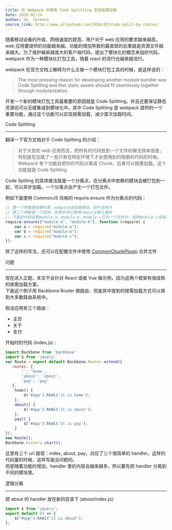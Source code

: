 ```yaml
---
title: 在 Webpack 中使用 Code Splitting 实现按需加载
date: 2016-02-24
author: he, terence
source_link: http://www.alloyteam.com/2016/02/code-split-by-routes/
---
```


<!-- {% raw %} - for jekyll -->

随着移动设备的升级、网络速度的提高，用户对于 web 应用的要求越来越高，web 应用要提供的功能越来越。功能的增加导致的最直观的后果就是资源文件越来越大。为了维护越来越庞大的客户端代码，提出了模块化的概念来组织代码。webpack 作为一种模块化打包工具，随着 react 的流行也越来越流行。

webpack 在官方文档上解释为什么又做一个模块打包工具的时候，是这样说的：

> The most pressing reason for developing another module bundler was Code Splitting and that static assets should fit seamlessly together through modularization.

开发一个新的模块打包工具最重要的原因就是 Code Splitting，并且还要保证静态资源也可以无缝集成到模块化中。其中 Code Splitting 是 webpack 提供的一个重要功能，通过这个功能可以实现按需加载，减少首次加载时间。

Code Splitting  

* * *

翻译一下官方文档对于 Code Splitting 的介绍：

> 对于大型的 web 应用而言，把所有的代码放到一个文件的做法效率很差，特别是在加载了一些只有在特定环境下才会使用到的阻塞的代码的时候。Webpack 有个功能会把你的代码分离成 Chunk，后者可以按需加载。这个功能就是 Code Spliiting

Code Spliting 的具体做法就是一个分离点，在分离点中依赖的模块会被打包到一起，可以异步加载。一个分离点会产生一个打包文件。 

例如下面使用 CommonJS 风格的 require.ensure 作为分离点的代码：

```javascript
// 第一个参数是依赖列表，webpack会加载模块，但不会执行
// 第二个参数是一个回调，在其中可以使用require载入模块
// 下面的代码会把module-a，module-b，module-c打包一个文件中，虽然module-c没有在依赖列表里，但是在回调里调用了，一样会被打包进来
require.ensure(["module-a", "module-b"], function (require) {
    var a = require("module-a");
    var b = require("module-b");
    var c = require("module-c");
});
```

除了这样的写法，还可以在配置文件中使用 [CommonChunkPlugin](http://webpack.github.io/docs/code-splitting.html#split-app-and-vendor-code) 合并文件

问题  

* * *

现在进入正题，本文不会针对 React 或者 Vue 做示例，因为这两个框架有很成熟的按需加载方案。   
下面这个例子用 Backbone Router 做路由，但是其中提到的按需加载方式可以用到大多数路由系统中。 

假设应用有三个路由：

-   主页
-   关于
-   支付

开始时的代码 (index.js)：

```javascript
import Backbone from 'backbone'
import $ from 'jquery'
var Route = export default Backbone.Router.extend({
   routes: {
       '': 'home',
       'about': 'about',
       'pay': 'pay'
   },
    home() {
        $('#app').html('it is home');
    },
    about() {
        $('#app').html('it is about');
    },
    pay() {
        $('#app').html('it is pay');
    }
});
new Route();
Backbone.history.start();
```

这里有三个 url 路径：index, about, pay，对应了三个很简单的 handler。这样的代码量的时候，这样写是没问题的。   
但是随着功能的增加，handler 里的内容会越来越多，所以要先把 handler 分离到不同的模块里。

逻辑分离  

* * *

把 about 的 handler 放在新的目录下 (about/index.js):

```javascript
import $ from "jquery";
export default () => {
    $("#app").html("it is about");
};
```


<!-- {% endraw %} - for jekyll -->